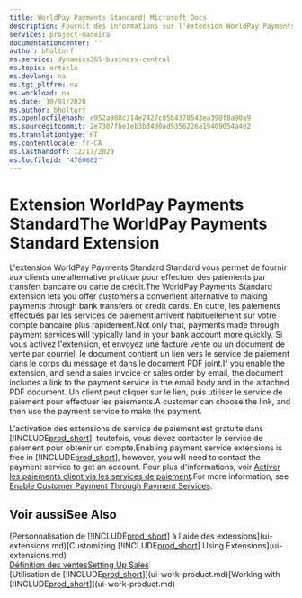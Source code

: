 ```yaml
---
title: WorldPay Payments Standard| Microsoft Docs
description: Fournit des informations sur l'extension WorldPay Payments Standard
services: project-madeira
documentationcenter: ''
author: bholtorf
ms.service: dynamics365-business-central
ms.topic: article
ms.devlang: na
ms.tgt_pltfrm: na
ms.workload: na
ms.date: 10/01/2020
ms.author: bholtorf
ms.openlocfilehash: e952a988c314e2427c05b4370543ea390f8a90a9
ms.sourcegitcommit: 2e7307fbe1eb3b34d0ad9356226a19409054a402
ms.translationtype: HT
ms.contentlocale: fr-CA
ms.lasthandoff: 12/17/2020
ms.locfileid: "4760602"
---
```

# <a name="the-worldpay-payments-standard-extension"></a><span data-ttu-id="8aea8-103">Extension WorldPay Payments Standard</span><span class="sxs-lookup"><span data-stu-id="8aea8-103">The WorldPay Payments Standard Extension</span></span>
<span data-ttu-id="8aea8-104">L'extension WorldPay Payments Standard Standard vous permet de fournir aux clients une alternative pratique pour effectuer des paiements par transfert bancaire ou carte de crédit.</span><span class="sxs-lookup"><span data-stu-id="8aea8-104">The WorldPay Payments Standard extension lets you offer customers a convenient alternative to making payments through bank transfers or credit cards.</span></span> <span data-ttu-id="8aea8-105">En outre, les paiements effectués par les services de paiement arrivent habituellement sur votre compte bancaire plus rapidement.</span><span class="sxs-lookup"><span data-stu-id="8aea8-105">Not only that, payments made through payment services will typically land in your bank account more quickly.</span></span>
<span data-ttu-id="8aea8-106">Si vous activez l'extension, et envoyez une facture vente ou un document de vente par courriel, le document contient un lien vers le service de paiement dans le corps du message et dans le document PDF joint.</span><span class="sxs-lookup"><span data-stu-id="8aea8-106">If you enable the extension, and send a sales invoice or sales order by email, the document includes a link to the payment service in the email body and in the attached PDF document.</span></span> <span data-ttu-id="8aea8-107">Un client peut cliquer sur le lien, puis utiliser le service de paiement pour effectuer les paiements.</span><span class="sxs-lookup"><span data-stu-id="8aea8-107">A customer can choose the link, and then use the payment service to make the payment.</span></span>

<span data-ttu-id="8aea8-108">L'activation des extensions de service de paiement est gratuite dans [!INCLUDE[prod_short](includes/prod_short.md)], toutefois, vous devez contacter le service de paiement pour obtenir un compte.</span><span class="sxs-lookup"><span data-stu-id="8aea8-108">Enabling payment service extensions is free in [!INCLUDE[prod_short](includes/prod_short.md)], however, you will need to contact the payment service to get an account.</span></span> <span data-ttu-id="8aea8-109">Pour plus d'informations, voir [Activer les paiements client via les services de paiement](sales-how-enable-payment-service-extensions.md).</span><span class="sxs-lookup"><span data-stu-id="8aea8-109">For more information, see [Enable Customer Payment Through Payment Services](sales-how-enable-payment-service-extensions.md).</span></span>

## <a name="see-also"></a><span data-ttu-id="8aea8-110">Voir aussi</span><span class="sxs-lookup"><span data-stu-id="8aea8-110">See Also</span></span>
<span data-ttu-id="8aea8-111">[Personnalisation de [!INCLUDE[prod_short](includes/prod_short.md)] à l'aide des extensions](ui-extensions.md)</span><span class="sxs-lookup"><span data-stu-id="8aea8-111">[Customizing [!INCLUDE[prod_short](includes/prod_short.md)] Using Extensions](ui-extensions.md)</span></span>  
[<span data-ttu-id="8aea8-112">Définition des ventes</span><span class="sxs-lookup"><span data-stu-id="8aea8-112">Setting Up Sales</span></span>](sales-setup-sales.md)  
<span data-ttu-id="8aea8-113">[Utilisation de [!INCLUDE[prod_short](includes/prod_short.md)]](ui-work-product.md)</span><span class="sxs-lookup"><span data-stu-id="8aea8-113">[Working with [!INCLUDE[prod_short](includes/prod_short.md)]](ui-work-product.md)</span></span>
